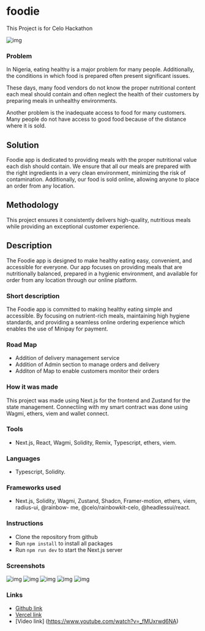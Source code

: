 # foodie
This Project is for Celo Hackathon

![img](./public/home.png)

### Problem

In Nigeria, eating healthy is a major problem for many people. Additionally, the conditions in which food is prepared often present significant issues.

These days, many food vendors do not know the proper nutritional content each meal should contain and often neglect the health of their customers by preparing meals in unhealthy environments. 

Another problem is the inadequate access to food for many customers. Many people do not have access to good food because of the distance where it is sold.


## Solution

Foodie app is dedicated to providing meals with the proper nutritional value each dish should contain. We ensure that all our meals are prepared with the right ingredients in a very clean environment, minimizing the risk of contamination. Additionally, our food is sold online, allowing anyone to place an order from any location. 

## Methodology

This project ensures it consistently delivers high-quality, nutritious meals while providing an exceptional customer experience.


## Description

The Foodie app is designed to make healthy eating easy, convenient, and accessible for everyone. Our app focuses on providing meals that are nutritionally balanced, prepared in a hygienic environment, and available for order from any location through our online platform.

### Short description

The Foodie app is committed to making healthy eating simple and accessible. By focusing on nutrient-rich meals, maintaining high hygiene standards, and providing a seamless online ordering experience which enables the use of Minipay for payment. 

### Road Map
- Addition of delivery management service
- Addition of Admin section to manage orders and delivery
- Additon of Map to enable customers monitor their orders


### How it was made

This project was made using Next.js for the frontend and Zustand for the state management. Connectiing with my smart contract was done using Wagmi, ethers, viem and wallet connect.


### Tools

- Next.js, React, Wagmi, Solidity, Remix, Typescript, ethers, viem.

### Languages

- Typescript, Solidity.

### Frameworks used

- Next.js, Solidity, Wagmi, Zustand, Shadcn, Framer-motion, ethers, viem, radius-ui, @rainbow- me, @celo/rainbowkit-celo, @headlessui/react.

### Instructions

- Clone the repository from github
- Run `npm install` to install all packages
- Run `npm run dev` to start the Next.js server
 
### Screenshots
![img](./public/img.jpg)
![img](./public/imgb.jpg)
![img](./public/imgb2.jpg)
![img](./public/img2b.jpg)
![img](./public/img2.jpg)


### Links

- [Github link](https://github.com/Preciousnnebuogor/foodie)
- [Vercel link](https://foodie-ashen-phi.vercel.app/)
- [Video link] (https://www.youtube.com/watch?v=_fMUxrwd6NA)




